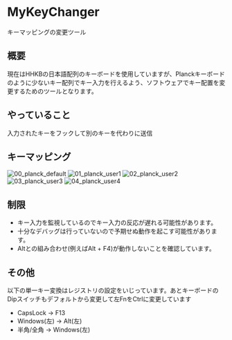 # MyKeyChanger
キーマッピングの変更ツール


## 概要
現在はHHKBの日本語配列のキーボードを使用していますが、Planckキーボードのように少ないキー配列でキー入力を行えるよう、ソフトウェアでキー配置を変更するためのツールとなります。


## やっていること
入力されたキーをフックして別のキーを代わりに送信


## キーマッピング
![00_planck_default](https://user-images.githubusercontent.com/31182578/39084000-2063fc7e-45a9-11e8-9cb0-3d8f4ba00f5d.jpg)
![01_planck_user1](https://user-images.githubusercontent.com/31182578/39083996-1fc9283e-45a9-11e8-986e-2ff5a29ec5a8.jpg)
![02_planck_user2](https://user-images.githubusercontent.com/31182578/39083997-1fefd9e8-45a9-11e8-893f-5a482997ff90.jpg)
![03_planck_user3](https://user-images.githubusercontent.com/31182578/39084401-433d62ba-45b0-11e8-9c15-df878c29b55d.jpg)
![04_planck_user4](https://user-images.githubusercontent.com/31182578/39083999-203f69e0-45a9-11e8-8263-31e7f6738b3f.jpg)



## 制限
* キー入力を監視しているのでキー入力の反応が遅れる可能性があります。 
* 十分なデバッグは行っていないので予期せぬ動作を起こす可能性があります。
* Altとの組み合わせ(例えばAlt + F4)が動作しないことを確認しています。


## その他
以下の単一キー変換はレジストリの設定をいじっています。あとキーボードのDipスイッチもデフォルトから変更して左FnをCtrlに変更しています
* CapsLock → F13
* Windows(左) → Alt(左)
* 半角/全角 → Windows(左)
